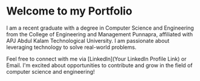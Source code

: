 # Welcome to my Portfolio

I am a recent graduate with a degree in Computer Science and Engineering from the College of Engineering and Management Punnapra, affiliated with APJ Abdul Kalam Technological University. I am passionate about leveraging technology to solve real-world problems.

Feel free to connect with me via [LinkedIn](Your LinkedIn Profile Link) or Email. I'm excited about opportunities to contribute and grow in the field of computer science and engineering!
